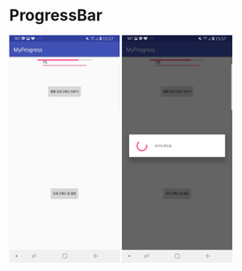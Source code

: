 ProgressBar
==============

<div>
  <img src="pic/a.jpg" width="200" />
  <img src="pic/b.jpg" width="200" />
</div>
